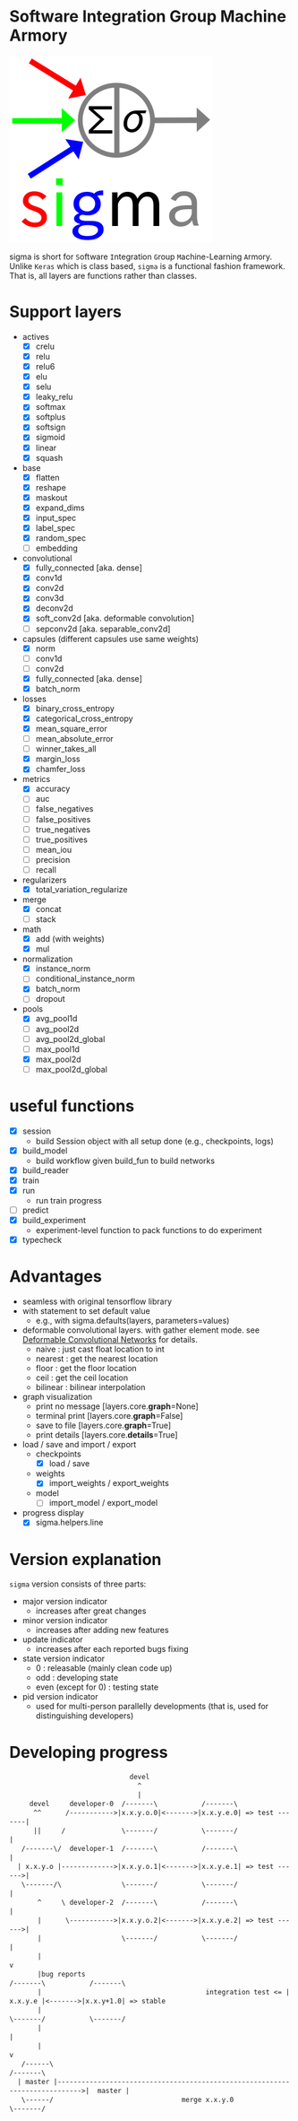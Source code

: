 # Software Integration Group Machine Armory
![sigma](logos/sigma.png)

sigma is short for `S`oftware `I`ntegration `G`roup `M`achine-Learning `A`rmory. Unlike `Keras` which is class based, `sigma` is a functional fashion framework. That is, all layers are functions rather than classes.

# Support layers
  - actives
    - [x] crelu
    - [x] relu
    - [x] relu6
    - [x] elu
    - [x] selu
    - [x] leaky_relu
    - [x] softmax
    - [x] softplus
    - [x] softsign
    - [x] sigmoid
    - [x] linear
    - [x] squash
  - base
    - [x] flatten
    - [x] reshape
    - [x] maskout
    - [x] expand_dims
    - [x] input_spec
    - [x] label_spec
    - [x] random_spec
    - [ ] embedding
  - convolutional
    - [x] fully_connected [aka. dense]
    - [x] conv1d
    - [x] conv2d
    - [x] conv3d
    - [x] deconv2d
    - [x] soft_conv2d [aka. deformable convolution]
    - [ ] sepconv2d [aka. separable_conv2d]
  - capsules (different capsules use same weights)
    - [x] norm
    - [ ] conv1d
    - [ ] conv2d
    - [x] fully_connected [aka. dense]
    - [x] batch_norm
  - losses
    - [x] binary_cross_entropy
    - [x] categorical_cross_entropy
    - [x] mean_square_error
    - [ ] mean_absolute_error
    - [ ] winner_takes_all
    - [x] margin_loss
    - [x] chamfer_loss
  - metrics
    - [x] accuracy
    - [ ] auc
    - [ ] false_negatives
    - [ ] false_positives
    - [ ] true_negatives
    - [ ] true_positives
    - [ ] mean_iou
    - [ ] precision
    - [ ] recall
  - regularizers
    - [x] total_variation_regularize
  - merge
    - [x] concat
    - [ ] stack
  - math
    - [x] add (with weights)
    - [x] mul
  - normalization
    - [x] instance_norm
    - [ ] conditional_instance_norm
    - [x] batch_norm
    - [ ] dropout
  - pools
    - [x] avg_pool1d
    - [ ] avg_pool2d
    - [ ] avg_pool2d_global
    - [ ] max_pool1d
    - [x] max_pool2d
    - [ ] max_pool2d_global

# useful functions
  - [x] session
    - build Session object with all setup done (e.g., checkpoints, logs)
  - [x] build_model
    - build workflow given build_fun to build networks
  - [x] build_reader
  - [x] train
  - [x] run
    - run train progress
  - [ ] predict
  - [x] build_experiment
    - experiment-level function to pack functions to do experiment
  - [x] typecheck

# Advantages
  - seamless with original tensorflow library
  - with statement to set default value
    - e.g., with sigma.defaults(layers, parameters=values)
  - deformable convolutional layers. with gather element mode.
    see [Deformable Convolutional Networks](https://arxiv.org/abs/1703.06211) for details.
    - naive : just cast float location to int
    - nearest : get the nearest location
    - floor : get the floor location
    - ceil : get the ceil location
    - bilinear : bilinear interpolation
  - graph visualization
    - print no message [layers.core.__graph__=None]
    - terminal print [layers.core.__graph__=False]
    - save to file [layers.core.__graph__=True]
    - print details [layers.core.__details__=True]
  - load / save and import / export
    - checkpoints
      - [x] load / save
    - weights
      - [x] import_weights / export_weights
    - model
      - [ ] import_model / export_model
  - progress display
      - [x] sigma.helpers.line

# Version explanation
`sigma` version consists of three parts:
  - major version indicator
    - increases after great changes
  - minor version indicator
    - increases after adding new features
  - update indicator
    - increases after each reported bugs fixing
  - state version indicator
    - 0 : releasable (mainly clean code up)
    - odd : developing state
    - even (except for 0) : testing state
  - pid version indicator
    - used for multi-person parallelly developments
      (that is, used for distinguishing developers)

# Developing progress

```
                              devel
                                ^
                                |
     devel     developer-0  /-------\           /-------\
      ^^      /----------->|x.x.y.o.0|<------->|x.x.y.e.0| => test -------|
      ||     /              \-------/           \-------/                 |
   /-------\/  developer-1  /-------\           /-------\                 |
  | x.x.y.o |------------->|x.x.y.o.1|<------->|x.x.y.e.1| => test ------>|
   \-------/\               \-------/           \-------/                 |
       ^     \ developer-2  /-------\           /-------\                 |
       |      \----------->|x.x.y.o.2|<------->|x.x.y.e.2| => test ------>|
       |                    \-------/           \-------/                 |
       |                                                                  v
       |bug reports                                                   /-------\           /-------\
       |                                         integration test <= | x.x.y.e |<------->|x.x.y+1.0| => stable
       |                                                              \-------/           \-------/
       |                                                                                      |
       |                                                                                      v
   /------\                                                                               /-------\
  | master |---------------------------------------------------------------------------->|  master |
   \------/                                merge x.x.y.0                                  \-------/
```
